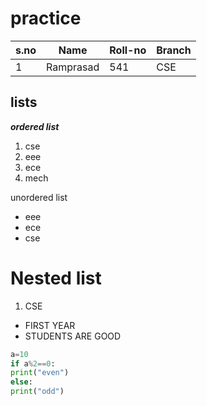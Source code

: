 # practice
|s.no| Name| Roll-no| Branch|
|----|-----|--------|-------|
|1|Ramprasad| 541   | CSE|

## lists ##

***ordered list***
1. cse
2. eee
3. ece
4. mech

unordered list
- eee
- ece
- cse

# Nested list
1. CSE
  - FIRST YEAR
  - STUDENTS ARE GOOD

``` python
a=10
if a%2==0:
print("even")
else:
print("odd")
```
